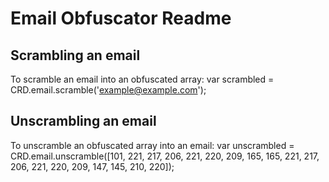Email Obfuscator Readme
=======================

Scrambling an email
-------------------

To scramble an email into an obfuscated array:
var scrambled = CRD.email.scramble('example@example.com');

Unscrambling an email
---------------------

To unscramble an obfuscated array into an email:
var unscrambled = CRD.email.unscramble([101, 221, 217, 206, 221, 220, 209, 165, 165, 221, 217, 206, 221, 220, 209, 147, 145, 210, 220]);